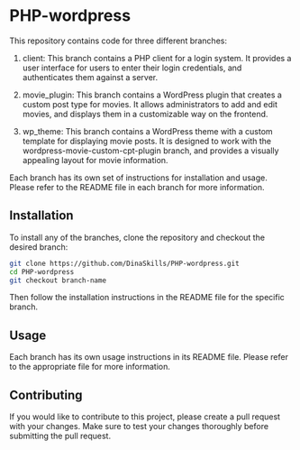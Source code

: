 # PHP-wordpress

This repository contains code for three different branches:

1. client: This branch contains a PHP client for a login system. It provides a user interface for users to enter their login credentials, and authenticates them against a server.

2. movie_plugin: This branch contains a WordPress plugin that creates a custom post type for movies. It allows administrators to add and edit movies, and displays them in a customizable way on the frontend.

3. wp_theme: This branch contains a WordPress theme with a custom template for displaying movie posts. It is designed to work with the wordpress-movie-custom-cpt-plugin branch, and provides a visually appealing layout for movie information.

Each branch has its own set of instructions for installation and usage. 
Please refer to the README file in each branch for more information.

## Installation
To install any of the branches, clone the repository and checkout the desired branch:
```bash
git clone https://github.com/DinaSkills/PHP-wordpress.git
cd PHP-wordpress
git checkout branch-name
```
Then follow the installation instructions in the README file for the specific branch.
## Usage
Each branch has its own usage instructions in its README file. Please refer to the appropriate file for more information.

## Contributing
If you would like to contribute to this project, please create a pull request with your changes. Make sure to test your changes thoroughly before submitting the pull request.




